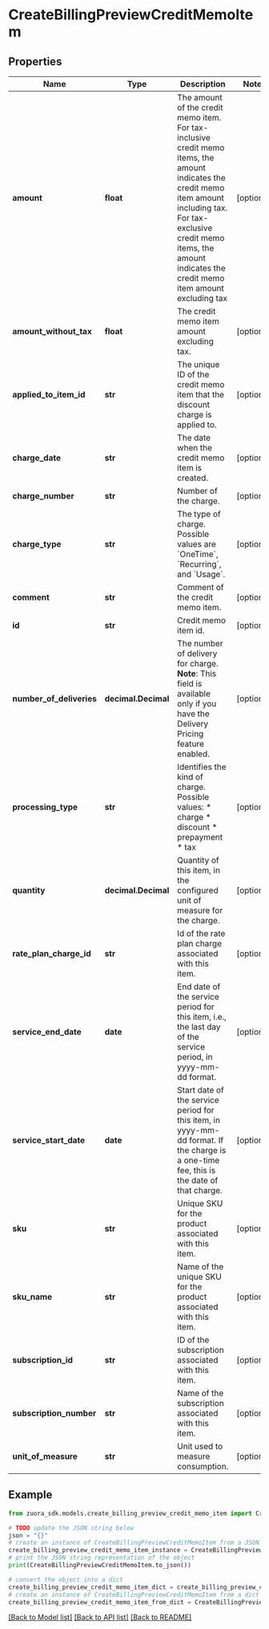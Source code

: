 # CreateBillingPreviewCreditMemoItem


## Properties

Name | Type | Description | Notes
------------ | ------------- | ------------- | -------------
**amount** | **float** | The amount of the credit memo item. For tax-inclusive credit memo items, the amount indicates the credit memo item amount including tax. For tax-exclusive credit memo items, the amount indicates the credit memo item amount excluding tax  | [optional] 
**amount_without_tax** | **float** | The credit memo item amount excluding tax.  | [optional] 
**applied_to_item_id** | **str** | The unique ID of the credit memo item that the discount charge is applied to.  | [optional] 
**charge_date** | **str** | The date when the credit memo item is created.  | [optional] 
**charge_number** | **str** | Number of the charge.  | [optional] 
**charge_type** | **str** | The type of charge.   Possible values are &#x60;OneTime&#x60;, &#x60;Recurring&#x60;, and &#x60;Usage&#x60;.  | [optional] 
**comment** | **str** | Comment of the credit memo item.  | [optional] 
**id** | **str** | Credit memo item id.  | [optional] 
**number_of_deliveries** | **decimal.Decimal** | The number of delivery for charge.  **Note**: This field is available only if you have the Delivery Pricing feature enabled.  | [optional] 
**processing_type** | **str** | Identifies the kind of charge.   Possible values: * charge * discount * prepayment * tax  | [optional] 
**quantity** | **decimal.Decimal** | Quantity of this item, in the configured unit of measure for the charge.  | [optional] 
**rate_plan_charge_id** | **str** | Id of the rate plan charge associated with this item.  | [optional] 
**service_end_date** | **date** | End date of the service period for this item, i.e., the last day of the service period, in yyyy-mm-dd format.  | [optional] 
**service_start_date** | **date** | Start date of the service period for this item, in yyyy-mm-dd format. If the charge is a one-time fee, this is the date of that charge.  | [optional] 
**sku** | **str** | Unique SKU for the product associated with this item.  | [optional] 
**sku_name** | **str** | Name of the unique SKU for the product associated with this item.  | [optional] 
**subscription_id** | **str** | ID of the subscription associated with this item.  | [optional] 
**subscription_number** | **str** | Name of the subscription associated with this item.  | [optional] 
**unit_of_measure** | **str** | Unit used to measure consumption.  | [optional] 

## Example

```python
from zuora_sdk.models.create_billing_preview_credit_memo_item import CreateBillingPreviewCreditMemoItem

# TODO update the JSON string below
json = "{}"
# create an instance of CreateBillingPreviewCreditMemoItem from a JSON string
create_billing_preview_credit_memo_item_instance = CreateBillingPreviewCreditMemoItem.from_json(json)
# print the JSON string representation of the object
print(CreateBillingPreviewCreditMemoItem.to_json())

# convert the object into a dict
create_billing_preview_credit_memo_item_dict = create_billing_preview_credit_memo_item_instance.to_dict()
# create an instance of CreateBillingPreviewCreditMemoItem from a dict
create_billing_preview_credit_memo_item_from_dict = CreateBillingPreviewCreditMemoItem.from_dict(create_billing_preview_credit_memo_item_dict)
```
[[Back to Model list]](../README.md#documentation-for-models) [[Back to API list]](../README.md#documentation-for-api-endpoints) [[Back to README]](../README.md)


